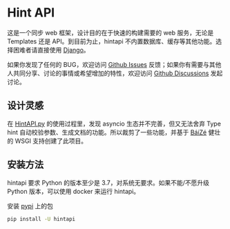 # Hint API

这是一个同步 web 框架，设计目的在于快速的构建需要的 web 服务，无论是 Templates 还是 API。到目前为止，hintapi 不内置数据库、缓存等其他功能。选择困难者请直接使用 [Django](https://www.djangoproject.com/)。

如果你发现了任何的 BUG，欢迎访问 [Github Issues](https://github.com/abersheeran/hintapi/issues) 反馈；如果你有需要与其他人共同分享、讨论的事情或希望增加的特性，欢迎访问 [Github Discussions](https://github.com/abersheeran/hintapi/discussions) 发起讨论。

## 设计灵感

在 [HintAPI.py](https://HintAPI-py.aber.sh) 的使用过程里，发现 asyncio 生态并不完善，但又无法舍弃 Type hint 自动校验参数、生成文档的功能。所以裁剪了一些功能，并基于 [BáiZé](https://baize.aber.sh) 健壮的 WSGI 支持创建了此项目。

## 安装方法

hintapi 要求 Python 的版本至少是 3.7，对系统无要求。如果不能/不愿升级 Python 版本，可以使用 docker 来运行 hintapi。

安装 [pypi](https://pypi.org) 上的包

```bash
pip install -U hintapi
```
